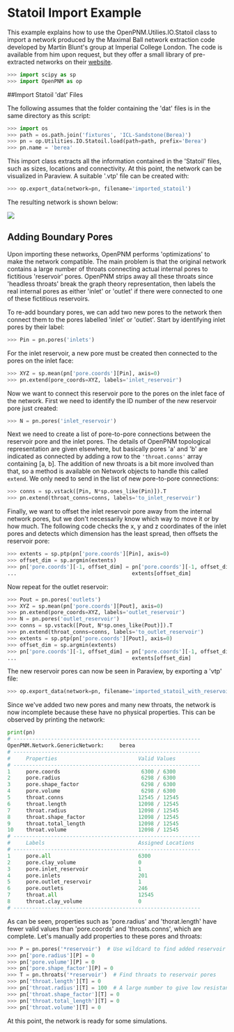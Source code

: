 # Statoil Import Example

This example explains how to use the OpenPNM.Utilies.IO.Statoil class to import a network produced by the Maximal Ball network extraction code developed by Martin Blunt's group at Imperial College London.  The code is available from him upon request, but they offer a small library of pre-extracted networks on their [website](https://www.imperial.ac.uk/engineering/departments/earth-science/research/research-groups/perm/research/pore-scale-modelling/micro-ct-images-and-networks/).

``` python
>>> import scipy as sp
>>> import OpenPNM as op

```

##Import Statoil 'dat' Files

The following assumes that the folder containing the 'dat' files is in the same directory as this script:

``` python
>>> import os
>>> path = os.path.join('fixtures', 'ICL-Sandstone(Berea)')
>>> pn = op.Utilities.IO.Statoil.load(path=path, prefix='Berea')
>>> pn.name = 'berea'

```

This import class extracts all the information contained in the 'Statoil' files, such as sizes, locations and connectivity. At this point, the network can be visualized in Paraview.  A suitable '.vtp' file can be created with:

``` python
>>> op.export_data(network=pn, filename='imported_statoil')

```

The resulting network is shown below:

![](http://i.imgur.com/771T36M.png)

## Adding Boundary Pores

Upon importing these networks, OpenPNM performs 'optimizations' to make the network compatible.  The main problem is that the original network contains a large number of throats connecting actual internal pores to fictitious 'reservoir' pores.  OpenPNM strips away all these throats since 'headless throats' break the graph theory representation, then labels the real internal pores as either 'inlet' or 'outlet' if there were connected to one of these fictitious reservoirs.

To re-add boundary pores, we can add two new pores to the network then connect them to the pores labelled 'inlet' or 'outlet'.  Start by identifying inlet pores by their label:

``` python
>>> Pin = pn.pores('inlets')

```

For the inlet reservoir, a new pore must be created then connected to the pores on the inlet face:

``` python
>>> XYZ = sp.mean(pn['pore.coords'][Pin], axis=0)
>>> pn.extend(pore_coords=XYZ, labels='inlet_reservoir')

```

Now we want to connect this reservoir pore to the pores on the inlet face of the network.  First we need to identify the ID number of the new reservoir pore just created:

``` python
>>> N = pn.pores('inlet_reservoir')

```

Next we need to create a list of pore-to-pore connections between the reservoir pore and the inlet pores.  The details of OpenPNM topological representation are given elsewhere, but basically pores 'a' and 'b' are indicated as connected by adding a row to the ``'throat.conns'`` array containing [a, b].  The addition of new throats is a bit more involved than that, so a method is available on Network objects to handle this called ``extend``.  We only need to send in the list of new pore-to-pore connections:

``` python
>>> conns = sp.vstack([Pin, N*sp.ones_like(Pin)]).T
>>> pn.extend(throat_conns=conns, labels='to_inlet_reservoir')

```

Finally, we want to offset the inlet reservoir pore away from the internal network pores, but we don't necessarily know which way to move it or by how much.  The following code checks the x, y and z coordinates of the inlet pores and detects which dimension has the least spread, then offsets the reservoir pore:

``` python
>>> extents = sp.ptp(pn['pore.coords'][Pin], axis=0)
>>> offset_dim = sp.argmin(extents)
>>> pn['pore.coords'][-1, offset_dim] = pn['pore.coords'][-1, offset_dim] - \
...                                     extents[offset_dim]

```

Now repeat for the outlet reservoir:

``` python
>>> Pout = pn.pores('outlets')
>>> XYZ = sp.mean(pn['pore.coords'][Pout], axis=0)
>>> pn.extend(pore_coords=XYZ, labels='outlet_reservoir')
>>> N = pn.pores('outlet_reservoir')
>>> conns = sp.vstack([Pout, N*sp.ones_like(Pout)]).T
>>> pn.extend(throat_conns=conns, labels='to_outlet_reservoir')
>>> extents = sp.ptp(pn['pore.coords'][Pout], axis=0)
>>> offset_dim = sp.argmin(extents)
>>> pn['pore.coords'][-1, offset_dim] = pn['pore.coords'][-1, offset_dim] + \
...                                     extents[offset_dim]

```

The new reservoir pores can now be seen in Paraview, by exporting a 'vtp' file:

``` python
>>> op.export_data(network=pn, filename='imported_statoil_with_reservoirs')

```

Since we've added two new pores and many new throats, the network is now incomplete because these have no physical properties. This can be observed by printing the network:

``` python
print(pn)
# ------------------------------------------------------------
OpenPNM.Network.GenericNetwork: 	berea
# ------------------------------------------------------------
#     Properties                          Valid Values
# ------------------------------------------------------------
1     pore.coords                          6300 / 6300
2     pore.radius                          6298 / 6300
3     pore.shape_factor                    6298 / 6300
4     pore.volume                          6298 / 6300
5     throat.conns                        12545 / 12545
6     throat.length                       12098 / 12545
7     throat.radius                       12098 / 12545
8     throat.shape_factor                 12098 / 12545
9     throat.total_length                 12098 / 12545
10    throat.volume                       12098 / 12545
# ------------------------------------------------------------
#     Labels                              Assigned Locations
# ------------------------------------------------------------
1     pore.all                            6300
2     pore.clay_volume                    0
3     pore.inlet_reservoir                1
4     pore.inlets                         201
5     pore.outlet_reservoir               1
6     pore.outlets                        246
7     throat.all                          12545
8     throat.clay_volume                  0
# ------------------------------------------------------------

```

As can be seen, properties such as 'pore.radius' and 'thorat.length' have fewer valid values than 'pore.coords' and 'throats.conns', which are complete.  Let's manually add properties to these pores and throats:

``` python
>>> P = pn.pores('*reservoir')  # Use wildcard to find added reservoir pores
>>> pn['pore.radius'][P] = 0
>>> pn['pore.volume'][P] = 0
>>> pn['pore.shape_factor'][P] = 0
>>> T = pn.throats('*reservoir')  # Find throats to reservoir pores
>>> pn['throat.length'][T] = 0
>>> pn['throat.radius'][T] = 100  # A large number to give low resistance
>>> pn['throat.shape_factor'][T] = 0
>>> pn['throat.total_length'][T] = 0
>>> pn['throat.volume'][T] = 0

```

At this point, the network is ready for some simulations.
